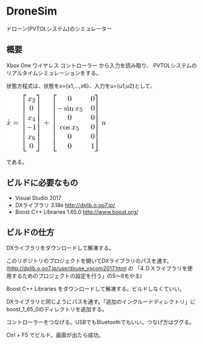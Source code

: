 # DroneSim

ドローン(PVTOLシステム)のシミュレーター

## 概要

Xbox One ワイヤレス コントローラー から入力を読み取り、
PVTOLシステムのリアルタイムシミュレーションをする。

状態方程式は、状態をx={x1,...,x6}、入力をu={u1,u2}として、

![equation](readme/equation.png)

である。

## ビルドに必要なもの

- Visual Studio 2017
- DXライブラリ 3.18e http://dxlib.o.oo7.jp/
- Boost C++ Libraries 1.65.0 http://www.boost.org/

## ビルドの仕方

DXライブラリをダウンロードして解凍する。

このリポジトリのプロジェクトを開いてDXライブラリのパスを通す。
(http://dxlib.o.oo7.jp/use/dxuse_vscom2017.html の 「4.ＤＸライブラリを使用するためのプロジェクトの設定を行う」の5～8をやる)

Boost C++ Libraries をダウンロードして解凍する。ビルドしなくていい。

DXライブラリと同じようにパスを通す。「追加のインクルードディレクトリ」にboost_1_65_0のディレクトリを追加する。

コントローラーをつなげる。USBでもBluetoothでもいい。つなげ方はググる。

Ctrl + F5 でビルド。画面が出たら成功。
